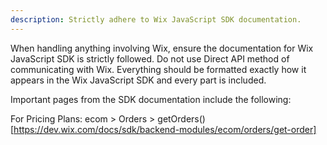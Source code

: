 ```yaml
---
description: Strictly adhere to Wix JavaScript SDK documentation.
---
```


When handling anything involving Wix, ensure the documentation for Wix JavaScript SDK is strictly followed. Do not use Direct API method of communicating with Wix. Everything should be formatted exactly how it appears in the Wix JavaScript SDK and every part is included. 

Important pages from the SDK documentation include the following:

For Pricing Plans: ecom > Orders > getOrders() 
[https://dev.wix.com/docs/sdk/backend-modules/ecom/orders/get-order]